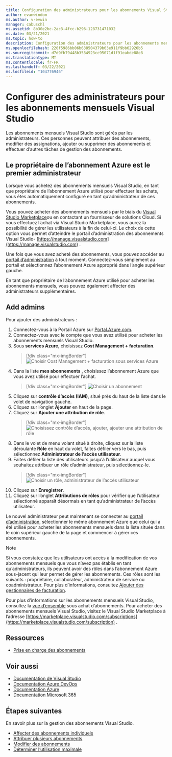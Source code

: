 ```yaml
---
title: Configuration des administrateurs pour les abonnements Visual Studio mensuels | Microsoft Docs
author: evanwindom
ms.author: v-evwin
manager: cabuschl
ms.assetid: 8b30e2bc-2ac3-4fcc-b296-128731471032
ms.date: 03/21/2021
ms.topic: how-to
description: Configuration des administrateurs pour les abonnements mensuels
ms.openlocfilehash: 220f5986bb06b638504379b63e911f9bb62926b5
ms.sourcegitcommit: d7d9fb79448b3534923cc95071d1f91eabde88e8
ms.translationtype: MT
ms.contentlocale: fr-FR
ms.lasthandoff: 03/22/2021
ms.locfileid: "104776946"
---
```

# <a name="set-up-admins-for-visual-studio-monthly-subscriptions"></a>Configurer des administrateurs pour les abonnements mensuels Visual Studio

Les abonnements mensuels Visual Studio sont gérés par les administrateurs. Ces personnes peuvent attribuer des abonnements, modifier des assignations, ajouter ou supprimer des abonnements et effectuer d’autres tâches de gestion des abonnements.

## <a name="the-azure-subscription-owner-is-the-first-admin"></a>Le propriétaire de l’abonnement Azure est le premier administrateur

Lorsque vous achetez des abonnements mensuels Visual Studio, en tant que propriétaire de l’abonnement Azure utilisé pour effectuer les achats, vous êtes automatiquement configuré en tant qu’administrateur de ces abonnements.

Vous pouvez acheter des abonnements mensuels par le biais du [Visual Studio Marketplace](https://marketplace.visualstudio.com/subscriptions)ou en contactant un fournisseur de solutions Cloud. Si vous effectuez l’achat via Visual Studio Marketplace, vous aurez la possibilité de gérer les utilisateurs à la fin de celui-ci. Le choix de cette option vous permet d’atteindre le portail d’administration des abonnements Visual Studio- [https://manage.visualstudio.com](https://manage.visualstudio.com) .

Une fois que vous avez acheté des abonnements, vous pouvez accéder au [portail d’administration](https://manage.visualstudio.com) à tout moment. Connectez-vous simplement au portail et sélectionnez l’abonnement Azure approprié dans l’angle supérieur gauche.

En tant que propriétaire de l’abonnement Azure utilisé pour acheter les abonnements mensuels, vous pouvez également affecter des administrateurs supplémentaires.

## <a name="add-admins"></a>Add admins

Pour ajouter des administrateurs :

1. Connectez-vous à la Portail Azure sur [Portal.Azure.com](https://portal.azure.com).
2. Connectez-vous avec le compte que vous avez utilisé pour acheter les abonnements mensuels Visual Studio.
3. Sous **services Azure**, choisissez **Cost Management + facturation**.
   > [!div class="mx-imgBorder"]
   > ![Choisir Cost Management + facturation sous services Azure](_img/cloud-admin/azure-cost-billing.png "Choisir Cost Management dans le groupe services Azure")
4. Dans la liste **mes abonnements** , choisissez l’abonnement Azure que vous avez utilisé pour effectuer l’achat.
   > [!div class="mx-imgBorder"]
   > ![Choisir un abonnement](_img/cloud-admin/subscription-list.png "Choisissez l’abonnement Azure que vous souhaitez utiliser pour effectuer votre achat.")
5. Cliquez sur **contrôle d’accès (IAM)**, situé près du haut de la liste dans le volet de navigation gauche.
6. Cliquez sur l’onglet **Ajouter** en haut de la page.
7. Cliquez sur **Ajouter une attribution de rôle**.
   > [!div class="mx-imgBorder"]
   > ![Choisissez contrôle d’accès, ajouter, ajouter une attribution de rôle](_img/cloud-admin/access-control-add.png "Choisissez contrôle d’accès dans la liste de gauche, puis choisissez Ajouter.")
8. Dans le volet de menu volant situé à droite, cliquez sur la liste déroulante **Rôle** en haut du volet, faites défiler vers le bas, puis sélectionnez **Administrateur de l’accès utilisateur**.
9. Faites défiler la liste des utilisateurs jusqu’à l’utilisateur auquel vous souhaitez attribuer un rôle d’administrateur, puis sélectionnez-le. 
   > [!div class="mx-imgBorder"]
   > ![Choisir un rôle, administrateur de l’accès utilisateur](_img/cloud-admin/add-role-user-access-admin.png "Choisissez rôle, sélectionnez administrateur de l’accès utilisateur, puis sélectionnez le nom de l’utilisateur pour en faire un administrateur.")
10. Cliquez sur **Enregistrer**.
11. Cliquez sur l’onglet **Attributions de rôles** pour vérifier que l’utilisateur sélectionné apparaît désormais en tant qu’administrateur de l’accès utilisateur.

Le nouvel administrateur peut maintenant se connecter au [portail d’administration](https://manage.visualstudio.com), sélectionner le même abonnement Azure que celui qui a été utilisé pour acheter les abonnements mensuels dans la liste située dans le coin supérieur gauche de la page et commencer à gérer ces abonnements.

> [!NOTE]
> Si vous constatez que les utilisateurs ont accès à la modification de vos abonnements mensuels que vous n’avez pas établis en tant qu’administrateurs, ils peuvent avoir des rôles dans l’abonnement Azure sous-jacent qui leur permet de gérer les abonnements. Ces rôles sont les suivants : propriétaire, collaborateur, administrateur de service ou coadministrateur. Pour plus d’informations, consultez [Ajouter des gestionnaires de facturation](/azure/devops/organizations/billing/add-backup-billing-managers).

Pour plus d’informations sur les abonnements mensuels Visual Studio, consultez la [vue d’ensemble](vscloud-overview.md) sous achat d’abonnements. Pour acheter des abonnements mensuels Visual Studio, visitez le Visual Studio Marketplace à l’adresse [https://marketplace.visualstudio.com/subscriptions](https://marketplace.visualstudio.com/subscription) .

## <a name="resources"></a>Ressources
- [Prise en charge des abonnements](https://aka.ms/vsadminhelp)

## <a name="see-also"></a>Voir aussi
- [Documentation de Visual Studio](/visualstudio/)
- [Documentation Azure DevOps](/azure/devops/)
- [Documentation Azure](/azure/)
- [Documentation Microsoft 365](/microsoft-365/)

## <a name="next-steps"></a>Étapes suivantes
En savoir plus sur la gestion des abonnements Visual Studio.
- [Affecter des abonnements individuels](assign-license.md)
- [Attribuer plusieurs abonnements](assign-license-bulk.md)
- [Modifier des abonnements](edit-license.md)
- [Déterminer l’utilisation maximale](maximum-usage.md)